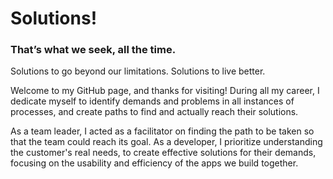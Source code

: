 # Solutions!
### That’s what we seek, all the time.
Solutions to go beyond our limitations.
Solutions to live better.

Welcome to my GitHub page, and thanks for visiting!
During all my career, I dedicate myself to identify demands and problems in all instances of processes, and create paths to find and actually reach their solutions.

As a team leader, I acted as a facilitator on finding the path to be taken so that the team could reach its goal.
As a developer, I prioritize understanding the customer's real needs, to create effective solutions for their demands, focusing on the usability and efficiency of the apps we build together.